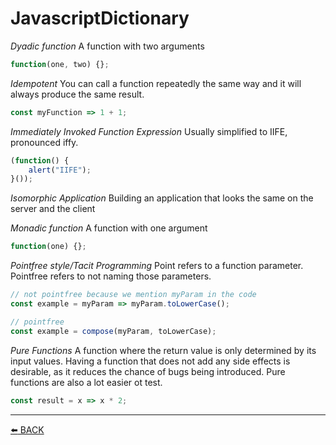 # JavascriptDictionary


*Dyadic function* A function with two arguments
```javascript
function(one, two) {};
```

*Idempotent* You can call a function repeatedly the same way and it will always produce the same result.

```javascript
const myFunction => 1 + 1;
```

*Immediately Invoked Function Expression* Usually simplified to IIFE, pronounced iffy.

```javascript
(function() {
    alert("IIFE");
}());
```

*Isomorphic Application* Building an application that looks the same on the server and the client

*Monadic function* A function with one argument
```javascript
function(one) {};
```

*Pointfree style/Tacit Programming* Point refers to a function parameter.  Pointfree refers to not naming those parameters. 

```javascript
// not pointfree because we mention myParam in the code
const example = myParam => myParam.toLowerCase();

// pointfree
const example = compose(myParam, toLowerCase);
```

*Pure Functions* A function where the return value is only determined by its input values.  Having a function that does not add any side effects is desirable, as it reduces the chance of bugs being introduced.  Pure functions are also a lot easier ot test. 

```javascript
const result = x => x * 2;
```

---
[:arrow_left: BACK](../README.md)